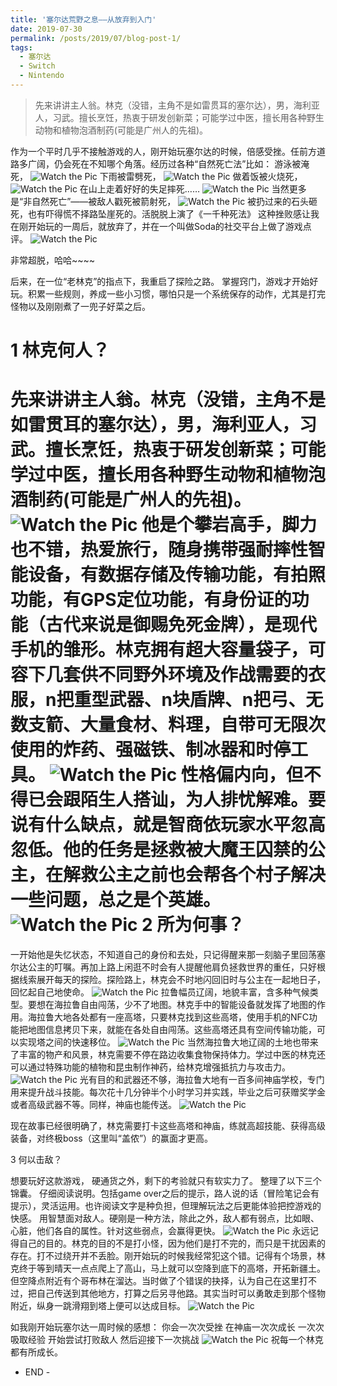 ```yaml
---
title: '塞尔达荒野之息——从放弃到入门'
date: 2019-07-30
permalink: /posts/2019/07/blog-post-1/
tags:
  - 塞尔达
  - Switch
  - Nintendo
---
```



>先来讲讲主人翁。林克（没错，主角不是如雷贯耳的塞尔达），男，海利亚人，习武。擅长烹饪，热衷于研发创新菜；可能学过中医，擅长用各种野生动物和植物泡酒制药(可能是广州人的先祖)。

作为一个平时几乎不接触游戏的人，刚开始玩塞尔达的时候，倍感受挫。任前方道路多广阔，仍会死在不知哪个角落。经历过各种“自然死亡法”比如：
游泳被淹死，
![Watch the Pic](/images/20190730/640-19.jpeg)
下雨被雷劈死，
![Watch the Pic](/images/20190730/640-20.jpeg)
做着饭被火烧死，
![Watch the Pic](/images/20190730/640-21.jpeg)
在山上走着好好的失足摔死……
![Watch the Pic](/images/20190730/640-22.jpeg)
当然更多是“非自然死亡”——被敌人戳死被箭射死，
![Watch the Pic](/images/20190730/640-23.jpeg)
被扔过来的石头砸死，也有吓得慌不择路坠崖死的。活脱脱上演了《一千种死法》
这种挫败感让我在刚开始玩的一周后，就放弃了，并在一个叫做Soda的社交平台上做了游戏点评。
![Watch the Pic](/images/20190730/640-24.jpeg)

非常超脱，哈哈~~~~


后来，在一位“老林克”的指点下，我重启了探险之路。
掌握窍门，游戏才开始好玩。积累一些规则，养成一些小习惯，哪怕只是一个系统保存的动作，尤其是打完怪物以及刚刚煮了一兜子好菜之后。
 
1
林克何人？
======

先来讲讲主人翁。林克（没错，主角不是如雷贯耳的塞尔达），男，海利亚人，习武。擅长烹饪，热衷于研发创新菜；可能学过中医，擅长用各种野生动物和植物泡酒制药(可能是广州人的先祖)。
![Watch the Pic](/images/20190730/640-5.gif)
他是个攀岩高手，脚力也不错，热爱旅行，随身携带强耐摔性智能设备，有数据存储及传输功能，有拍照功能，有GPS定位功能，有身份证的功能（古代来说是御赐免死金牌），是现代手机的雏形。林克拥有超大容量袋子，可容下几套供不同野外环境及作战需要的衣服，n把重型武器、n块盾牌、n把弓、无数支箭、大量食材、料理，自带可无限次使用的炸药、强磁铁、制冰器和时停工具。
![Watch the Pic](/images/20190730/640-25.jpeg)
性格偏内向，但不得已会跟陌生人搭讪，为人排忧解难。要说有什么缺点，就是智商依玩家水平忽高忽低。他的任务是拯救被大魔王囚禁的公主，在解救公主之前也会帮各个村子解决一些问题，总之是个英雄。
![Watch the Pic](/images/20190730/640-26.jpeg)
2
所为何事？
======
一开始他是失忆状态，不知道自己的身份和去处，只记得醒来那一刻脑子里回荡塞尔达公主的叮嘱。再加上路上闲逛不时会有人提醒他肩负拯救世界的重任，只好根据线索展开每天的探险。探险路上，林克会不时地闪回旧时与公主在一起地日子，回忆起自己地使命。
![Watch the Pic](/images/20190730/640-27.jpeg)
拉鲁幅员辽阔，地貌丰富，含多种气候类型。要想在海拉鲁自由闯荡，少不了地图。林克手中的智能设备就发挥了地图的作用。海拉鲁大地各处都有一座高塔，只要林克找到这些高塔，使用手机的NFC功能把地图信息拷贝下来，就能在各处自由闯荡。这些高塔还具有空间传输功能，可以实现塔之间的快速移位。
![Watch the Pic](/images/20190730/640-28.jpeg)
当然海拉鲁大地辽阔的土地也带来了丰富的物产和风景，林克需要不停在路边收集食物保持体力。学过中医的林克还可以通过特殊功能的植物和昆虫制作神药，给林克增强抵抗力与攻击力。
![Watch the Pic](/images/20190730/640-29.jpeg)
 光有目的和武器还不够，海拉鲁大地有一百多间神庙学校，专门用来提升战斗技能。每次花十几分钟半个小时学习并实践，毕业之后可获赠奖学金或者高级武器不等。同样，神庙也能传送。
![Watch the Pic](/images/20190730/640-30.jpeg)
 
现在故事已经很明确了，林克需要打卡这些高塔和神庙，练就高超技能、获得高级装备，对终极boss（这里叫“盖侬”）的赢面才更高。
 
3
何以击敌？

想要玩好这款游戏， 硬通货之外，剩下的考验就只有软实力了。
整理了以下三个锦囊。
仔细阅读说明。包括game over之后的提示，路人说的话（冒险笔记会有提示），灵活运用。也许阅读文字是种负担，但理解玩法之后更能体验把控游戏的快感。
用智慧面对敌人。硬刚是一种方法，除此之外，敌人都有弱点，比如眼、心脏，他们各自的属性。针对这些弱点，会赢得更快。
![Watch the Pic](/images/20190730/640-31.jpeg)
永远记得自己的目的。林克的目的不是打小怪，因为他们是打不完的，而只是干扰因素的存在。打不过绕开并不丢脸。刚开始玩的时候我经常犯这个错。记得有个场景，林克终于等到晴天一点点爬上了高山，马上就可以空降到底下的高塔，开拓新疆土。但空降点附近有个哥布林在溜达。当时做了个错误的抉择，认为自己在这里打不过，把自己传送到其他地方，打算之后另寻他路。其实当时可以勇敢走到那个怪物附近，纵身一跳滑翔到塔上便可以达成目标。
![Watch the Pic](/images/20190730/640-32.jpeg)
 
如我刚开始玩塞尔达一周时候的感想：
你会一次次受挫
在神庙一次次成长
一次次吸取经验
开始尝试打败敌人
然后迎接下一次挑战
![Watch the Pic](/images/20190730/640-33.jpeg)
祝每一个林克都有所成长。

- END -


